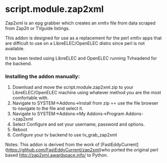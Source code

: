 # script.module.zap2xml

Zap2xml is an epg grabber which creates an xmltv file from data scraped from Zap2it or TVguide listings.

This addon is designed for use as a replacement for the perl xmltv apps that are difficult to use on a LibreELEC/OpenELEC distro since perl is not available.

It has been tested using LibreELEC and OpenELEC running Tvheadend for the backend.


### Installing the addon manually:

1. Download and move the script.module.zap2xml.zip to your LibreELEC/OpenELEC machine using whatever method you are the most comfortable with.
2. Navigate to SYSTEM->Addons->Install from zip
    == use the file browser to navigate to the file and select it.
3. Navigate to SYSTEM->Addons->My Addons->Program Addons->zap2xml
4. Select Configure and set your username, password and options.
5. Reboot
6. Configure your tv backend to use tv_grab_zap2xml

Notes:
This addon is derived from the work of [FastEddyCurrent] (https://github.com/FastEddyCurrent/zap2xml)who ported the original perl based http://zap2xml.awardspace.info/ to Python.

